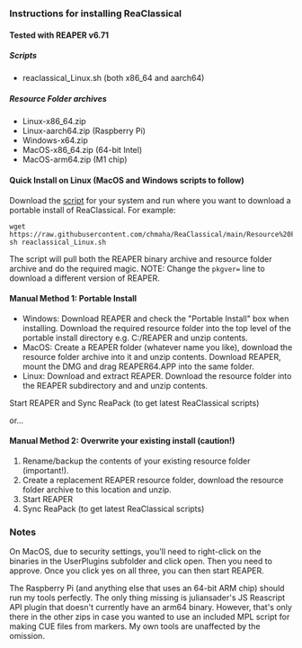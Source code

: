 ### Instructions for installing ReaClassical
#### Tested with REAPER v6.71

##### Scripts

- reaclassical_Linux.sh (both x86_64 and aarch64)
<!--- reaclassical_MacOS-x86_64.sh
- reaclassical_MacOS-arm64.sh
- reaclassical_Windows-x64.ps1-->

##### Resource Folder archives

- Linux-x86_64.zip
- Linux-aarch64.zip (Raspberry Pi)
- Windows-x64.zip
- MacOS-x86_64.zip (64-bit Intel)
- MacOS-arm64.zip (M1 chip)

#### Quick Install on Linux (MacOS and Windows scripts to follow)

Download the [script](https://raw.githubusercontent.com/chmaha/ReaClassical/main/Resource%20Folders/ReaClassical_Linux.sh) for your system and run where you want to download a portable install of ReaClassical. For example:

```
wget https://raw.githubusercontent.com/chmaha/ReaClassical/main/Resource%20Folders/ReaClassical_Linux.sh
sh reaclassical_Linux.sh
```

The script will pull both the REAPER binary archive and resource folder archive and do the required magic. NOTE: Change the `pkgver=` line to download a different version of REAPER.

#### Manual Method 1: Portable Install
* Windows: Download REAPER and check the "Portable Install" box when installing. Download the required resource folder into the top level of the portable install directory e.g. C:/REAPER and unzip contents.
* MacOS: Create a REAPER folder (whatever name you like), download the resource folder archive into it and unzip contents. Download REAPER, mount the DMG and drag REAPER64.APP into the same folder.
* Linux: Download and extract REAPER. Download the resource folder into the REAPER subdirectory and and unzip contents.

Start REAPER and Sync ReaPack (to get latest ReaClassical scripts)

or...

#### Manual Method 2: Overwrite your existing install (caution!)
1. Rename/backup the contents of your existing resource folder (important!).
2. Create a replacement REAPER resource folder, download the resource folder archive to this location and unzip.
3. Start REAPER
4. Sync ReaPack (to get latest ReaClassical scripts)

### Notes

On MacOS, due to security settings, you'll need to right-click on the binaries in the UserPlugins subfolder and click open. Then you need to approve. Once you click yes on all three, you can then start REAPER.

The Raspberry Pi (and anything else that uses an 64-bit ARM chip) should run my tools perfectly. The only thing missing is juliansader's JS Reascript API plugin that doesn't currently have an arm64 binary. However, that's only there in the other zips in case you wanted to use an included MPL script for making CUE files from markers. My own tools are unaffected by the omission.



